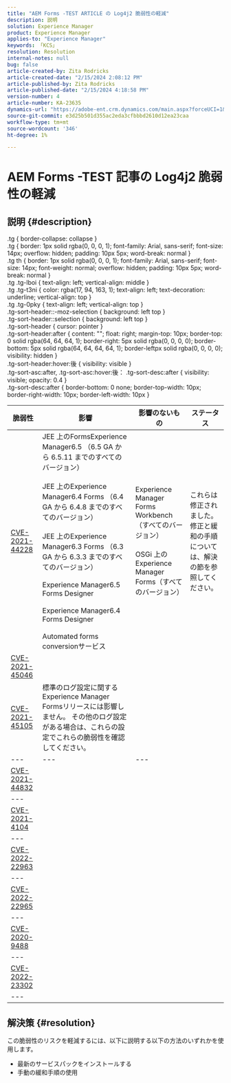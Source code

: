 ```yaml
---
title: "AEM Forms -TEST ARTICLE の Log4j2 脆弱性の軽減"
description: 説明
solution: Experience Manager
product: Experience Manager
applies-to: "Experience Manager"
keywords: 「KCS」
resolution: Resolution
internal-notes: null
bug: false
article-created-by: Zita Rodricks
article-created-date: "2/15/2024 2:08:12 PM"
article-published-by: Zita Rodricks
article-published-date: "2/15/2024 4:18:58 PM"
version-number: 4
article-number: KA-23635
dynamics-url: "https://adobe-ent.crm.dynamics.com/main.aspx?forceUCI=1&pagetype=entityrecord&etn=knowledgearticle&id=2aaf3fa6-0bcc-ee11-9079-6045bd0063aa"
source-git-commit: e3d25b501d355ac2eda3cfbbbd2610d12ea23caa
workflow-type: tm+mt
source-wordcount: '346'
ht-degree: 1%

---
```


# AEM Forms -TEST 記事の Log4j2 脆弱性の軽減

## 説明 {#description}

.tg { border-collapse: collapse }<br>.tg { border: 1px solid rgba(0, 0, 0, 1); font-family: Arial, sans-serif; font-size: 14px; overflow: hidden; padding: 10px 5px; word-break: normal }<br>.tg th { border: 1px solid rgba(0, 0, 0, 1); font-family: Arial, sans-serif; font-size: 14px; font-weight: normal; overflow: hidden; padding: 10px 5px; word-break: normal }<br>.tg .tg-lboi { text-align: left; vertical-align: middle }<br>.tg .tg-t3ni { color: rgba(17, 94, 163, 1); text-align: left; text-decoration: underline; vertical-align: top }<br>.tg .tg-0pky { text-align: left; vertical-align: top }<br>.tg-sort-header::-moz-selection { background: left top }<br>.tg-sort-header::selection { background: left top }<br>.tg-sort-header { cursor: pointer }<br>.tg-sort-header:after { content: &quot;&quot;; float: right; margin-top: 10px; border-top: 0 solid rgba(64, 64, 64, 1); border-right: 5px solid rgba(0, 0, 0, 0); border-bottom: 5px solid rgba(64, 64, 64, 64, 1); border-leftpx solid rgba(0, 0, 0, 0); visibility: hidden }<br>.tg-sort-header:hover:後 { visibility: visible }<br>.tg-sort-asc:after, .tg-sort-asc:hover:後： .tg-sort-desc:after { visibility: visible; opacity: 0.4 }<br>.tg-sort-desc:after { border-bottom: 0 none; border-top-width: 10px; border-right-width: 10px; border-left-width: 10px }

| 脆弱性 | 影響 | 影響のないもの | ステータス |
| --- | --- | --- | --- |
| [CVE-2021-44228](https://cve.mitre.org/cgi-bin/cvename.cgi?name=2021-44228) | JEE 上のFormsExperience Manager6.5 （6.5 GA から 6.5.11 までのすべてのバージョン）<br><br>JEE 上のExperience Manager6.4 Forms （6.4 GA から 6.4.8 までのすべてのバージョン）<br><br>JEE 上のExperience Manager6.3 Forms （6.3 GA から 6.3.3 までのすべてのバージョン）<br><br>Experience Manager6.5 Forms Designer<br><br>Experience Manager6.4 Forms Designer<br><br>Automated forms conversionサービス | Experience Manager Forms Workbench（すべてのバージョン）<br><br>OSGi 上のExperience Manager Forms（すべてのバージョン） | これらは修正されました。 修正と緩和の手順については、解決の節を参照してください。 |
| [CVE-2021-45046](https://cve.mitre.org/cgi-bin/cvename.cgi?name=2021-45046) |
| [CVE-2021-45105](https://cve.mitre.org/cgi-bin/cvename.cgi?name=CVE-2021-45105) | 標準のログ設定に関するExperience Manager Formsリリースには影響しません。 その他のログ設定がある場合は、これらの設定でこれらの脆弱性を確認してください。 |   |
| --- | --- | --- |
| [CVE-2021-44832](https://cve.mitre.org/cgi-bin/cvename.cgi?name=CVE-2021-44832) |
| --- |
| [CVE-2021-4104](https://cve.mitre.org/cgi-bin/cvename.cgi?name=CVE-2021-4104) |
| --- |
| [CVE-2022-22963](https://cve.mitre.org/cgi-bin/cvename.cgi?name=CVE-2022-22963) |
| --- |
| [CVE-2022-22965](https://cve.mitre.org/cgi-bin/cvename.cgi?name=CVE-2022-22965) |
| --- |
| [CVE-2020-9488](https://cve.mitre.org/cgi-bin/cvename.cgi?name=CVE-2020-9488) |
| --- |
| [CVE-2022-23302](https://cve.mitre.org/cgi-bin/cvename.cgi?name=CVE-2022-23302) |
| --- |



## 解決策 {#resolution}


この脆弱性のリスクを軽減するには、以下に説明する以下の方法のいずれかを使用します。

- 最新のサービスパックをインストールする
- 手動の緩和手順の使用

